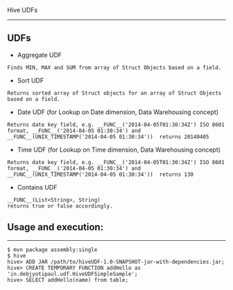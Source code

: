 Hive UDFs
________________________

## UDFs

* Aggregate UDF 
```
Finds MIN, MAX and SUM from array of Struct Objects based on a field.
```
* Sort UDF
```
Returns sorted array of Struct objects for an array of Struct Objects based on a field.
```

* Date UDF (for Lookup on Date dimension, Data Warehousing concept)
```
Returns date key field, e.g. __FUNC__('2014-04-05T01:30:34Z') ISO 8601 format, __FUNC__('2014-04-05 01:30:34') and __FUNC__(UNIX_TIMESTAMP('2014-04-05 01:30:34'))  returns 20140405
```

* Time UDF (for Lookup on Time dimension, Data Warehousing concept)
```
Returns date key field, e.g. __FUNC__('2014-04-05T01:30:34Z') ISO 8601 format, __FUNC__('2014-04-05 01:30:34') and __FUNC__(UNIX_TIMESTAMP('2014-04-05 01:30:34'))  returns 130
```

* Contains UDF
```
__FUNC__(List<String>, String)
returns true or false accordingly.
```


## Usage and execution:
____________________

```shell
$ mvn package assembly:single
$ hive
hive> ADD JAR /path/to/hiveUDF-1.0-SNAPSHOT-jar-with-dependencies.jar;
hive> CREATE TEMPORARY FUNCTION addHello as 'in.debjyotipaul.udf.HiveUDFSimpleSample';
hive> SELECT addHello(name) from table;
```



